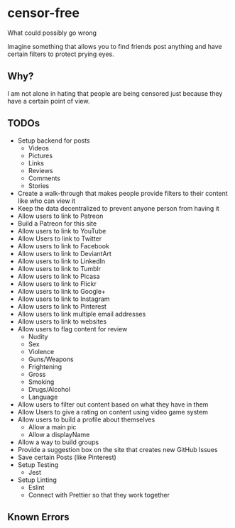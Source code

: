 # censor-free

What could possibly go wrong

Imagine something that allows you to find friends post anything and have certain filters to protect prying eyes.

<!-- markdownlint-disable MD026 -->

## Why?

<!-- markdownlint-enable -->

I am not alone in hating that people are being censored just because they
have a certain point of view.

## TODOs

- Setup backend for posts
  - Videos
  - Pictures
  - Links
  - Reviews
  - Comments
  - Stories
- Create a walk-through that makes people provide filters to their content
  like who can view it
- Keep the data decentralized to prevent anyone person from having it
- Allow users to link to Patreon
- Build a Patreon for this site
- Allow users to link to YouTube
- Allow Users to link to Twitter
- Allow users to link to Facebook
- Allow users to link to DeviantArt
- Allow users to link to LinkedIn
- Allow users to link to Tumblr
- Allow users to link to Picasa
- Allow users to link to Flickr
- Allow users to link to Google+
- Allow users to link to Instagram
- Allow users to link to Pinterest
- Allow users to link multiple email addresses
- Allow users to link to websites
- Allow users to flag content for review
  - Nudity
  - Sex
  - Violence
  - Guns/Weapons
  - Frightening
  - Gross
  - Smoking
  - Drugs/Alcohol
  - Language
- Allow users to filter out content based on what they have in them
- Allow Users to give a rating on content using video game system
- Allow users to build a profile about themselves
  - Allow a main pic
  - Allow a displayName
- Allow a way to build groups
- Provide a suggestion box on the site that creates new GitHub Issues
- Save certain Posts (like Pinterest)
- Setup Testing
  - Jest
- Setup Linting
  - Eslint
  - Connect with Prettier so that they work together

## Known Errors
